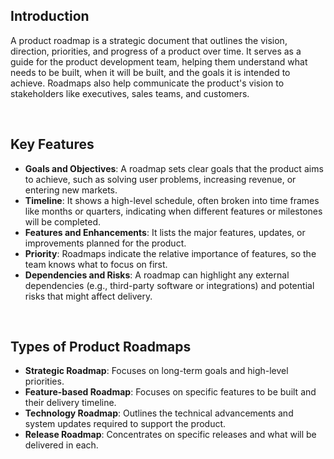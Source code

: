 ## Introduction

A product roadmap is a strategic document that outlines the vision, direction, priorities, and progress of a product over time. It serves as a guide for the product development team, helping them understand what needs to be built, when it will be built, and the goals it is intended to achieve. Roadmaps also help communicate the product's vision to stakeholders like executives, sales teams, and customers.

<br/>

## Key Features

- **Goals and Objectives**: A roadmap sets clear goals that the product aims to achieve, such as solving user problems, increasing revenue, or entering new markets.
- **Timeline**: It shows a high-level schedule, often broken into time frames like months or quarters, indicating when different features or milestones will be completed.
- **Features and Enhancements**: It lists the major features, updates, or improvements planned for the product.
- **Priority**: Roadmaps indicate the relative importance of features, so the team knows what to focus on first.
- **Dependencies and Risks**: A roadmap can highlight any external dependencies (e.g., third-party software or integrations) and potential risks that might affect delivery.

<br/>

## Types of Product Roadmaps

- **Strategic Roadmap**: Focuses on long-term goals and high-level priorities.
- **Feature-based Roadmap**: Focuses on specific features to be built and their delivery timeline.
- **Technology Roadmap**: Outlines the technical advancements and system updates required to support the product.
- **Release Roadmap**: Concentrates on specific releases and what will be delivered in each.
